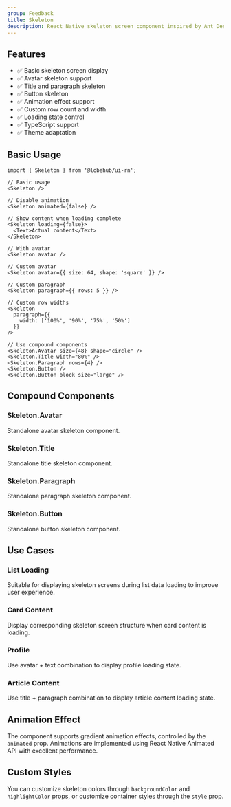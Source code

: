 ```yaml
---
group: Feedback
title: Skeleton
description: React Native skeleton screen component inspired by Ant Design, used for page loading state display.
---
```


## Features

- ✅ Basic skeleton screen display
- ✅ Avatar skeleton support
- ✅ Title and paragraph skeleton
- ✅ Button skeleton
- ✅ Animation effect support
- ✅ Custom row count and width
- ✅ Loading state control
- ✅ TypeScript support
- ✅ Theme adaptation

## Basic Usage

```tsx
import { Skeleton } from '@lobehub/ui-rn';

// Basic usage
<Skeleton />

// Disable animation
<Skeleton animated={false} />

// Show content when loading complete
<Skeleton loading={false}>
  <Text>Actual content</Text>
</Skeleton>

// With avatar
<Skeleton avatar />

// Custom avatar
<Skeleton avatar={{ size: 64, shape: 'square' }} />

// Custom paragraph
<Skeleton paragraph={{ rows: 5 }} />

// Custom row widths
<Skeleton
  paragraph={{
    width: ['100%', '90%', '75%', '50%']
  }}
/>

// Use compound components
<Skeleton.Avatar size={48} shape="circle" />
<Skeleton.Title width="80%" />
<Skeleton.Paragraph rows={4} />
<Skeleton.Button />
<Skeleton.Button block size="large" />
```

## Compound Components

### Skeleton.Avatar

Standalone avatar skeleton component.

### Skeleton.Title

Standalone title skeleton component.

### Skeleton.Paragraph

Standalone paragraph skeleton component.

### Skeleton.Button

Standalone button skeleton component.

## Use Cases

### List Loading

Suitable for displaying skeleton screens during list data loading to improve user experience.

### Card Content

Display corresponding skeleton screen structure when card content is loading.

### Profile

Use avatar + text combination to display profile loading state.

### Article Content

Use title + paragraph combination to display article content loading state.

## Animation Effect

The component supports gradient animation effects, controlled by the `animated` prop. Animations are implemented using React Native Animated API with excellent performance.

## Custom Styles

You can customize skeleton colors through `backgroundColor` and `highlightColor` props, or customize container styles through the `style` prop.
